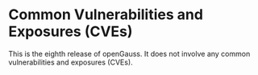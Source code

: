 # Common Vulnerabilities and Exposures \(CVEs\)<a name="EN-US_TOPIC_0289899199"></a>

This is the eighth release of openGauss. It does not involve any common vulnerabilities and exposures \(CVEs\).

